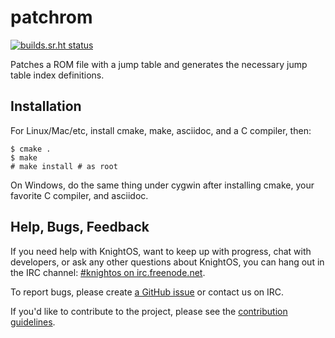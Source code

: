 # patchrom

[![builds.sr.ht status](https://builds.sr.ht/~pixelherodev/patchrom/commits/.build.yml.svg)](https://builds.sr.ht/~pixelherodev/patchrom/commits/.build.yml)

Patches a ROM file with a jump table and generates the necessary jump table
index definitions.

## Installation

For Linux/Mac/etc, install cmake, make, asciidoc, and a C compiler,
then:

    $ cmake .
    $ make
	# make install # as root

On Windows, do the same thing under cygwin after installing cmake,
your favorite C compiler, and asciidoc.

## Help, Bugs, Feedback

If you need help with KnightOS, want to keep up with progress, chat with
developers, or ask any other questions about KnightOS, you can hang out in the
IRC channel: [#knightos on irc.freenode.net](http://webchat.freenode.net/?channels=knightos).
 
To report bugs, please create [a GitHub issue](https://github.com/KnightOS/KnightOS/issues/new) or contact us on IRC.
 
If you'd like to contribute to the project, please see the [contribution guidelines](http://www.knightos.org/contributing).
